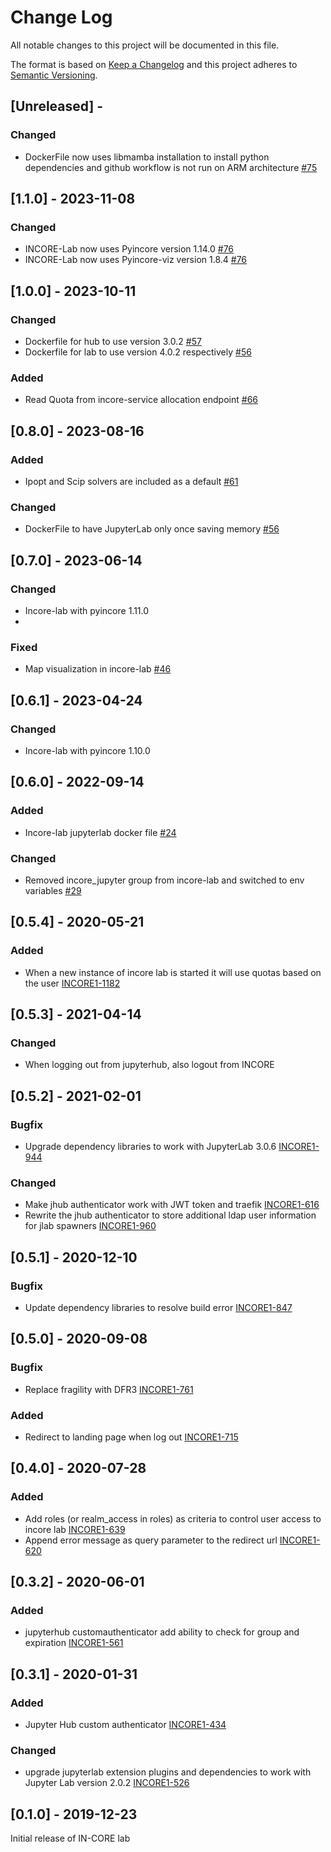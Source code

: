 # Change Log

All notable changes to this project will be documented in this file.

The format is based on [Keep a Changelog](http://keepachangelog.com/)
and this project adheres to [Semantic Versioning](http://semver.org/).

## [Unreleased] - 

### Changed
- DockerFile now uses libmamba installation to install python dependencies and github workflow is not run on ARM architecture [#75](https://github.com/IN-CORE/incore-lab/issues/75)

## [1.1.0] - 2023-11-08

### Changed
- INCORE-Lab now uses Pyincore version 1.14.0 [#76](https://github.com/IN-CORE/incore-lab/issues/76)
- INCORE-Lab now uses Pyincore-viz version 1.8.4 [#76](https://github.com/IN-CORE/incore-lab/issues/76)

## [1.0.0] - 2023-10-11

### Changed

- Dockerfile for hub to use version 3.0.2 [#57](https://github.com/IN-CORE/incore-lab/issues/57)
- Dockerfile for lab to use version 4.0.2 respectively [#56]( https://github.com/IN-CORE/incore-lab/issues/56)

### Added

- Read Quota from incore-service allocation endpoint [#66](https://github.com/IN-CORE/incore-lab/issues/66)

## [0.8.0] - 2023-08-16

### Added

- Ipopt and Scip solvers are included as a default [#61](https://github.com/IN-CORE/incore-lab/issues/61)

### Changed

- DockerFile to have JupyterLab only once saving memory [#56](https://github.com/IN-CORE/incore-lab/issues/56)

## [0.7.0] - 2023-06-14

### Changed

- Incore-lab with pyincore 1.11.0
- 

### Fixed

- Map visualization in incore-lab [#46](https://github.com/IN-CORE/incore-lab/issues/46)

## [0.6.1] - 2023-04-24

### Changed

- Incore-lab with pyincore 1.10.0

## [0.6.0] - 2022-09-14

### Added

- Incore-lab jupyterlab docker file [#24](https://github.com/IN-CORE/incore-lab/issues/24)

### Changed

- Removed incore_jupyter group from incore-lab and switched to env variables [#29](https://github.com/IN-CORE/incore-lab/issues/29)

## [0.5.4] - 2020-05-21

### Added

- When a new instance of incore lab is started it will use quotas based on the user [INCORE1-1182](https://opensource.ncsa.illinois.edu/jira/browse/INCORE1-1182)

## [0.5.3] - 2021-04-14

### Changed

- When logging out from jupyterhub, also logout from INCORE

## [0.5.2] - 2021-02-01

### Bugfix

- Upgrade dependency libraries to work with JupyterLab 3.0.6 [INCORE1-944](https://opensource.ncsa.illinois.edu/jira/browse/INCORE1-944)

### Changed

- Make jhub authenticator work with JWT token and traefik [INCORE1-616](https://opensource.ncsa.illinois.edu/jira/browse/INCORE1-616)
- Rewrite the jhub authenticator to store additional ldap user information for jlab spawners [INCORE1-960](https://opensource.ncsa.illinois.edu/jira/browse/INCORE1-960)

## [0.5.1] - 2020-12-10

### Bugfix

- Update dependency libraries to resolve build error [INCORE1-847](https://opensource.ncsa.illinois.edu/jira/browse/INCORE1-847)

## [0.5.0] - 2020-09-08

### Bugfix

- Replace fragility with DFR3 [INCORE1-761](https://opensource.ncsa.illinois.edu/jira/browse/INCORE1-761)

### Added

- Redirect to landing page when log out [INCORE1-715](https://opensource.ncsa.illinois.edu/jira/browse/INCORE1-715)

## [0.4.0] - 2020-07-28

### Added

- Add roles (or realm_access in roles) as criteria to control user access to incore lab [INCORE1-639](https://opensource.ncsa.illinois.edu/jira/browse/INCORE1-639)
- Append error message as query parameter to the redirect url [INCORE1-620](https://opensource.ncsa.illinois.edu/jira/browse/INCORE1-620)

## [0.3.2] - 2020-06-01

### Added

- jupyterhub customauthenticator add ability to check for group and expiration [INCORE1-561](https://opensource.ncsa.illinois.edu/jira/browse/INCORE1-561)

## [0.3.1] - 2020-01-31

### Added

- Jupyter Hub custom authenticator [INCORE1-434](INCORE-1042-writing-custom-authenticator-in-jupyterhub)

### Changed

- upgrade jupyterlab extension plugins and dependencies to work with Jupyter Lab version 2.0.2 [INCORE1-526](https://opensource.ncsa.illinois.edu/jira/browse/INCORE1-526)

## [0.1.0] - 2019-12-23

Initial release of IN-CORE lab
